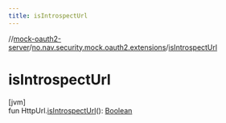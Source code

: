 ```yaml
---
title: isIntrospectUrl
---
```

//[mock-oauth2-server](../../index.html)/[no.nav.security.mock.oauth2.extensions](index.html)/[isIntrospectUrl](is-introspect-url.html)



# isIntrospectUrl



[jvm]\
fun HttpUrl.[isIntrospectUrl](is-introspect-url.html)(): [Boolean](https://kotlinlang.org/api/latest/jvm/stdlib/kotlin/-boolean/index.html)




